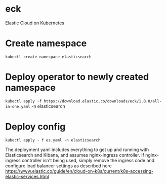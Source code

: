 # eck
Elastic Cloud on Kubernetes

# Create namespace
`kubectl create namespace elasticsearch`

# Deploy operator to newly created namespace
`kubectl apply -f https://download.elastic.co/downloads/eck/1.0.0/all-in-one.yaml` -n elasticsearch

# Deploy config
`kubectl apply - f es.yaml -n elasticsearch`

The deployment yaml includes everything to get up and running with Elasticsearch and Kibana, and assumes nginx-ingress controller.  If nginx-ingress controller isn't being used, simply remove the ingress code and configure load balancer settings as described here https://www.elastic.co/guide/en/cloud-on-k8s/current/k8s-accessing-elastic-services.html
